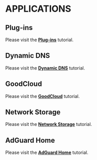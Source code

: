 # APPLICATIONS

## Plug-ins

Please visit the [**Plug-ins**](../../../tutorials/plugins/) tutorial.

## Dynamic DNS

Please visit the [**Dynamic DNS**](../../../tutorials/ddns/) tutorial.

## GoodCloud

Please visit the  [**GoodCloud**](../../../tutorials/cloud/) tutorial.

## Network Storage

Please visit the [**Network Storage**](../../../tutorials/network_storage/) tutorial.

## AdGuard Home

Please visit the [**AdGuard Home**](../../../tutorials/adguardhome/) tutorial.
